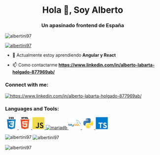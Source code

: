 <h1 align="center">Hola 👋, Soy Alberto</h1>
<h3 align="center">Un apasinado frontend de España</h3>

<p align="left"> <img src="https://komarev.com/ghpvc/?username=albertini97&label=Profile%20views&color=0e75b6&style=flat" alt="albertini97" /> </p>

<p align="left"> <a href="https://github.com/ryo-ma/github-profile-trophy"><img src="https://github-profile-trophy.vercel.app/?username=albertini97" alt="albertini97" /></a> </p>

- 🌱 Actualmente estoy aprendiendo **Angular y React**

- 📫 Como contactarme **https://www.linkedin.com/in/alberto-labarta-holgado-877969ab/**

<h3 align="left">Connect with me:</h3>
<p align="left">
<a href="https://linkedin.com/in/https://www.linkedin.com/in/alberto-labarta-holgado-877969ab/" target="blank"><img align="center" src="https://raw.githubusercontent.com/rahuldkjain/github-profile-readme-generator/master/src/images/icons/Social/linked-in-alt.svg" alt="https://www.linkedin.com/in/alberto-labarta-holgado-877969ab/" height="30" width="40" /></a>
</p>

<h3 align="left">Languages and Tools:</h3>
<p align="left"> <a href="https://www.w3schools.com/css/" target="_blank" rel="noreferrer"> <img src="https://raw.githubusercontent.com/devicons/devicon/master/icons/css3/css3-original-wordmark.svg" alt="css3" width="40" height="40"/> </a> <a href="https://www.w3.org/html/" target="_blank" rel="noreferrer"> <img src="https://raw.githubusercontent.com/devicons/devicon/master/icons/html5/html5-original-wordmark.svg" alt="html5" width="40" height="40"/> </a> <a href="https://developer.mozilla.org/en-US/docs/Web/JavaScript" target="_blank" rel="noreferrer"> <img src="https://raw.githubusercontent.com/devicons/devicon/master/icons/javascript/javascript-original.svg" alt="javascript" width="40" height="40"/> </a> <a href="https://mariadb.org/" target="_blank" rel="noreferrer"> <img src="https://www.vectorlogo.zone/logos/mariadb/mariadb-icon.svg" alt="mariadb" width="40" height="40"/> </a> <a href="https://www.mysql.com/" target="_blank" rel="noreferrer"> <img src="https://raw.githubusercontent.com/devicons/devicon/master/icons/mysql/mysql-original-wordmark.svg" alt="mysql" width="40" height="40"/> </a> <a href="https://www.python.org" target="_blank" rel="noreferrer"> <img src="https://raw.githubusercontent.com/devicons/devicon/master/icons/python/python-original.svg" alt="python" width="40" height="40"/> </a> <a href="https://www.typescriptlang.org/" target="_blank" rel="noreferrer"> <img src="https://raw.githubusercontent.com/devicons/devicon/master/icons/typescript/typescript-original.svg" alt="typescript" width="40" height="40"/> </a> </p>

<p><img align="left" src="https://github-readme-stats.vercel.app/api/top-langs?username=albertini97&show_icons=true&locale=en&layout=compact" alt="albertini97" /></p>

<p>&nbsp;<img align="center" src="https://github-readme-stats.vercel.app/api?username=albertini97&show_icons=true&locale=en" alt="albertini97" /></p>

<p><img align="center" src="https://github-readme-streak-stats.herokuapp.com/?user=albertini97&" alt="albertini97" /></p>



